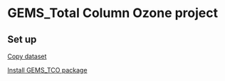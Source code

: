 # GEMS_Total Column Ozone project

## Set up

[Copy dataset](copy_gemsdata_to_amarel)

[Install GEMS_TCO package](install_mypackage_in_amarel)
